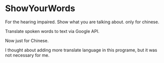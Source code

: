 # ShowYourWords
For the hearing impaired. Show what you are talking about. only for chinese.

Translate spoken words to text via Google API.

Now just for Chinese.

I thought about adding more translate language in this programe, but it was not necessary for me.

